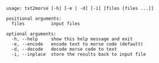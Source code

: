     usage: txt2morse [-h] [-e | -d] [-i] [files [files ...]]

    positional arguments:
      files          input files

    optional arguments:
      -h, --help     show this help message and exit
      -e, --encode   encode text to morse code (default)
      -d, --decode   decode morse code to text
      -i, --inplace  store the results back to input file
